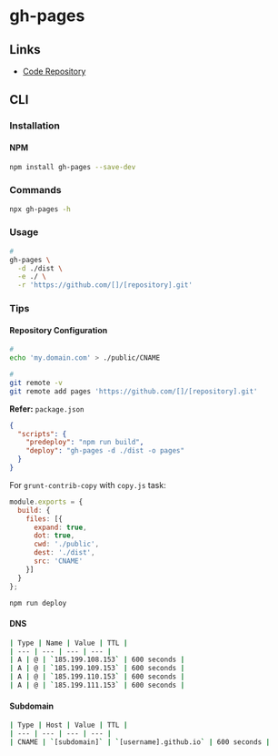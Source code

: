 # gh-pages

## Links

- [Code Repository](https://github.com/tschaub/gh-pages)

## CLI

### Installation

#### NPM

```sh
npm install gh-pages --save-dev
```

### Commands

```sh
npx gh-pages -h
```

### Usage

```sh
#
gh-pages \
  -d ./dist \
  -e ./ \
  -r 'https://github.com/[]/[repository].git'
```

### Tips

#### Repository Configuration

```sh
#
echo 'my.domain.com' > ./public/CNAME

#
git remote -v
git remote add pages 'https://github.com/[]/[repository].git'
```

**Refer:** `package.json`

```json
{
  "scripts": {
    "predeploy": "npm run build",
    "deploy": "gh-pages -d ./dist -o pages"
  }
}
```

For `grunt-contrib-copy` with `copy.js` task:

```js
module.exports = {
  build: {
    files: [{
      expand: true,
      dot: true,
      cwd: './public',
      dest: './dist',
      src: 'CNAME'
    }]
  }
};
```

```sh
npm run deploy
```

#### DNS

```sh
| Type | Name | Value | TTL |
| --- | --- | --- | --- |
| A | @ | `185.199.108.153` | 600 seconds |
| A | @ | `185.199.109.153` | 600 seconds |
| A | @ | `185.199.110.153` | 600 seconds |
| A | @ | `185.199.111.153` | 600 seconds |
```

#### Subdomain

```sh
| Type | Host | Value | TTL |
| --- | --- | --- | --- |
| CNAME | `[subdomain]` | `[username].github.io` | 600 seconds |
```
